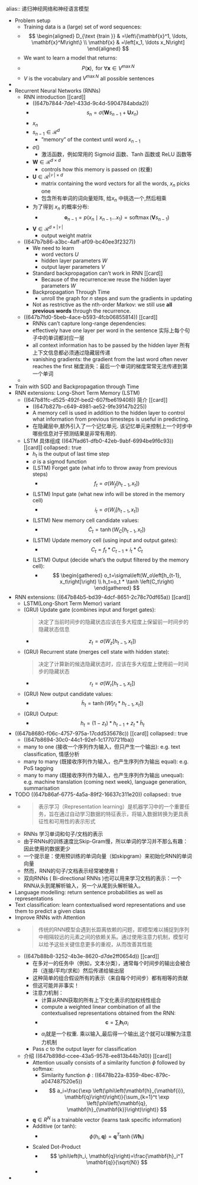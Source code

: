 alias:: 递归神经网络和神经语言模型

- Problem setup
	- Training data is a (large) set of word sequences:
	- $$
	  \begin{aligned}
	  D_{\text {train }} & =\left\{\mathbf{x}^1, \ldots, \mathbf{x}^M\right\} \\
	  \mathbf{x} & =\left[x_1, \ldots x_N\right]
	  \end{aligned}
	  $$
	- We want to learn a model that returns:
	- $$
	  P(\mathbf{x}), \text { for } \forall \mathbf{x} \in V^{\max N}
	  $$
	- $V$ is the vocabulary and $V^{\max N}$ all possible sentences
-
- Recurrent Neural Networks (RNNs)
	- RNN introduction [[card]]
		- ((647b7844-7de1-433d-9c4d-5904784abda2))
		- $$
		  s_n=\sigma\left(\mathbf{W} s_{n-1}+\mathbf{U} x_n\right)
		  $$
		- $x_n$
		- $s_{n-1} \in \mathcal{R}^d$
			- ”memory” of the context until word $x_{n-1}$
		- $\sigma()$
			- 激活函数，例如常用的 Sigmoid 函数、Tanh 函数或 ReLU 函数等
		- $\mathbf{W} \in \mathcal{R}^{d \times d}$
			- controls how this memory is passed on (权重)
		- $\mathbf{U} \in \mathcal{R}^{|\mathcal{V}| \times d}$
			- matrix containing the word vectors for all the words, $x_n$ picks one
			- 包含所有单词的词向量矩阵, 给$x_n$ 中挑选一个,然后相乘
		- 为了得到 $x_n$ 的概率分布:
			- $$
			  \mathbf{o}_{n-1}=p\left(x_n \mid x_{n-1} \ldots x_1\right)=\operatorname{softmax}\left(\mathbf{V} s_{n-1}\right)
			  $$
		- $\mathbf{V} \in \mathcal{R}^{d \times|\mathcal{V}|}$
			- output weight matrix
	- ((647b7b86-a3bc-4aff-af09-bc40ee3f2327))
		- We need to learn
			- word vectors $U$
			- hidden layer parameters $W$
			- output layer parameters $V$
		- Standard backpropagation can’t work in RNN [[card]]
			- Because of the recurrence:we reuse the hidden layer parameters $W$
		- Backpropagation Through Time
			- unroll the graph for $n$ steps and sum the gradients in updating
		- Not as restrictive as the nth-order Markov: we still use **all previous words** through the recurrence.
	- ((647b7fd0-5beb-4ace-b593-4fcb06855814)) [[card]]
		- RNNs can’t capture long-range dependencies:
		- effectively have one layer per word in the sentence
		  实际上每个句子中的单词都对应一层
		- all context information has to be passed by the hidden layer
		  所有上下文信息都必须通过隐藏层传递
		- vanishing gradients: the gradient from the last word often never reaches the first
		  梯度消失：最后一个单词的梯度常常无法传递到第一个单词
	-
- Train with SGD and Backpropagation through Time
- RNN extensions: Long-Short Term Memory (LSTM)
	- ((647b81fc-d525-492f-bed2-607fbe619408)) 简介 [[card]]
		- ((647b827b-c649-4981-ae52-9fe39147b225))
		- A memory cell is used in addition to the hidden layer to control what information from previous timesteps is useful in predicting.
		- 在隐藏层中,额外引入了一个记忆单元. 该记忆单元来控制上一个时步中哪些信息对于预测结果是非常有用的.
	- LSTM 具体组成 ((647fad61-dfb0-42eb-9abf-6994be9f6c93)) [[card]]
	  collapsed:: true
		- $h_t$ is  the output of last time step
		- $\sigma$ is a sigmod function
		- (LSTM) Forget gate  (what info to throw away from previous steps)
			- $$f_t=\sigma\left(W_f\left[h_{t-1}, x_t\right]\right)$$
		- (LSTM) Input gate (what new info will be stored in the memory cell)
			- $$
			  i_t=\sigma\left(W_i\left[h_{t-1}, x_t\right]\right)
			  $$
		- (LSTM) New memory cell candidate values:
			- $$
			  \tilde{C}_t=\tanh \left(W_C\left[h_{t-1}, x_t\right]\right)
			  $$
		- (LSTM) Update memory cell (using input and output gates):
			- $$
			  C_t=f_t * C_{t-1}+i_t * \tilde{C}_t
			  $$
		- (LSTM) Output (decide what’s the output filtered by the memory cell):
			- $$
			  \begin{gathered}
			  o_t=\sigma\left(W_o\left[h_{t-1}, x_t\right]\right) \\
			  h_t=o_t * \tanh \left(C_t\right)
			  \end{gathered}
			  $$
- RNN extensions: ((647b84b5-bd39-4dcf-8651-2c78c70df65a)) [[card]]
	- LSTM(Long-Short Term Memor) variant
	- (GRU) Update gate (combines input and forget gates):
	  > 决定了当前时间步的隐藏状态应该在多大程度上保留前一时间步的隐藏状态信息
		- $$
		  z_t=\sigma\left(W_z\left[h_{t-1}, x_t\right]\right)
		  $$
	- (GRU) Recurrent state (merges cell state with hidden state):
	  > 决定了计算新的候选隐藏状态时，应该在多大程度上使用前一时间步的隐藏状态
		- $$
		  r_t=\sigma\left(W_r\left[h_{t-1}, x_t\right]\right)
		  $$
	- (GRU) New output candidate values:
		- $$
		  \tilde{h}_t=\tanh \left(W\left[r_t * h_{t-1}, x_t\right]\right)
		  $$
	- (GRU) Output:
		- $$
		  h_t=\left(1-z_t\right) * h_{t-1}+z_t * \tilde{h}_t
		  $$
- ((647b8680-f06c-4757-975a-17cdd535678c)) [[card]]
  collapsed:: true
	- ((647b8694-30c0-44c1-92ef-1c1770721fba))
	- many to one (接收一个序列作为输入，但只产生一个输出): e.g. text classification, 情感分析
	- many to many (既接收序列作为输入，也产生序列作为输出 equal): e.g. PoS tagging
	- many to many (既接收序列作为输入，也产生序列作为输出 unequal): e.g. machine translation (coming next week), language generation, summarisation
- TODO ((647b86af-6775-4a5a-89f2-16637c311e20))
  collapsed:: true
	- > 表示学习（Representation learning）是机器学习中的一个重要任务，旨在通过自动学习数据的特征表示，将输入数据转换为更具表征性和可用性的表示形式
	- RNNs 学习单词和句子/文档的表示
	- 由于RNNs的训练速度比Skip-Gram慢，所以单词的学习并不那么有趣：因此使用的数据更少
	- 一个提示是：使用预训练的单词向量（如skipgram）来初始化RNN的单词向量
	- 然而，RNN的句子/文档表示经常被使用！
	- 双向RNNs ( Bi-directional RNNs )也可以用来学习文档的表示：一个RNN从头到尾解析输入，另一个从尾到头解析输入。
- Language modelling: return sentence probabilities as well as representations
- Text classification: learn contextualised word representations and use them to predict a given class
- Improve RNNs with Attention
	- > 传统的RNN模型会遇到长距离依赖的问题，即模型难以捕捉到序列中相隔较远的元素之间的依赖关系。通过使用注意力机制，模型可以给予这些关键信息更多的重视，从而改善其性能
	- ((647b88b8-3252-4b3e-8620-d7de2ff0654d)) [[card]]
		- 在多对一的任务中（例如，文本分类），通常每个时间步的输出会被合并（连接/平均/求和）然后传递给输出层
		- 这种简单的组合假设所有的表示（来自每个时间步）都有相等的贡献
		- 但这可能并非事实！
		- 注意力机制：
			- 计算从RNN获取的所有上下文化表示的加权线性组合
			- compute a weighted linear combination of all the contextualised representations obtained from the RNN:
			- $$
			  \mathbf{c}=\sum_i \mathbf{h}_i \alpha_i
			  $$
			- $\alpha_i$就是一个权重. 乘以输入,最后得一个输出,这个就可以理解为注意力机制
		- Pass $c$ to the output layer for classification
	- 介绍 ((647b898d-ccee-43a5-9578-ee813b44b7d0)) [[card]]
		- Attention usually consists of a similarity function $\phi$ followed by softmax:
			- Similarity function $\phi$ : ((6478b22a-8359-4bec-879c-a047487520e5))
			- $$
			  a_i=\frac{\exp \left(\phi\left(\mathbf{h}_{\mathbf{i}}, \mathbf{q}\right)\right)}{\sum_{k=1}^t \exp \left(\phi\left(\mathbf{q}, \mathbf{h}_{\mathbf{k}}\right)\right)}
			  $$
		- $\mathbf{q} \in R^N$ is a trainable vector (learns task specific information)
		- Additive (or tanh):
			- $$
			  \phi\left(h_i, \mathbf{q}\right)=\mathbf{q}^T \tanh \left(W \mathbf{h}_i\right)
			  $$
		- Scaled Dot-Product
			- $$
			  \phi\left(h_i, \mathbf{q}\right)=\frac{\mathbf{h}_i^T \mathbf{q}}{\sqrt{N}}
			  $$
			-
-